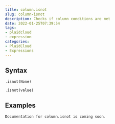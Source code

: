 ```yaml
---
title: column.isnot
slug: column-isnot
description: Checks if column conditions are met
date: 2022-01-25T07:39:54
tags:
- plaidcloud
- expression
categories:
- PlaidCloud
- Expressions
---
```



## Syntax



```
.isnot(None)
```


```
.isnot(value)
```


## Examples



```
Documentation for column.isnot is coming soon.
```
